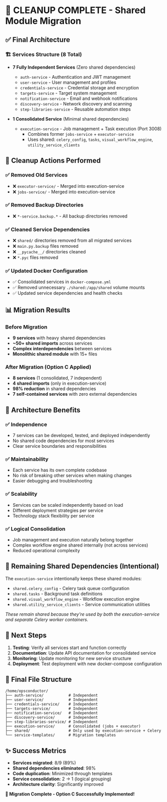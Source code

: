 # 🎉 CLEANUP COMPLETE - Shared Module Migration

## ✅ Final Architecture

### 🏗️ Services Structure (8 Total)
- **7 Fully Independent Services** (Zero shared dependencies)
  - `auth-service` - Authentication and JWT management
  - `user-service` - User management and profiles  
  - `credentials-service` - Credential storage and encryption
  - `targets-service` - Target system management
  - `notification-service` - Email and webhook notifications
  - `discovery-service` - Network discovery and scanning
  - `step-libraries-service` - Reusable automation steps

- **1 Consolidated Service** (Minimal shared dependencies)
  - `execution-service` - Job management + Task execution (Port 3008)
    - Combines former `jobs-service` + `executor-service`
    - Uses shared: `celery_config`, `tasks`, `visual_workflow_engine`, `utility_service_clients`

## 🧹 Cleanup Actions Performed

### ✅ Removed Old Services
- ❌ `executor-service/` - Merged into execution-service
- ❌ `jobs-service/` - Merged into execution-service

### ✅ Removed Backup Directories
- ❌ `*-service.backup.*` - All backup directories removed

### ✅ Cleaned Service Dependencies
- ❌ `shared/` directories removed from all migrated services
- ❌ `main.py.backup` files removed
- ❌ `__pycache__/` directories cleaned
- ❌ `*.pyc` files removed

### ✅ Updated Docker Configuration
- ✅ Consolidated services in `docker-compose.yml`
- ✅ Removed unnecessary `./shared:/app/shared` volume mounts
- ✅ Updated service dependencies and health checks

## 📊 Migration Results

### Before Migration
- **9 services** with heavy shared dependencies
- **~50+ shared imports** across services
- **Complex interdependencies** between services
- **Monolithic shared module** with 15+ files

### After Migration (Option C Applied)
- **8 services** (1 consolidated, 7 independent)
- **4 shared imports** (only in execution-service)
- **98% reduction** in shared dependencies
- **7 self-contained services** with zero external dependencies

## 🎯 Architecture Benefits

### ✅ Independence
- 7 services can be developed, tested, and deployed independently
- No shared code dependencies for most services
- Clear service boundaries and responsibilities

### ✅ Maintainability  
- Each service has its own complete codebase
- No risk of breaking other services when making changes
- Easier debugging and troubleshooting

### ✅ Scalability
- Services can be scaled independently based on load
- Different deployment strategies per service
- Technology stack flexibility per service

### ✅ Logical Consolidation
- Job management and execution naturally belong together
- Complex workflow engine shared internally (not across services)
- Reduced operational complexity

## 🔧 Remaining Shared Dependencies (Intentional)

The `execution-service` intentionally keeps these shared modules:
- `shared.celery_config` - Celery task queue configuration
- `shared.tasks` - Background task definitions  
- `shared.visual_workflow_engine` - Workflow execution engine
- `shared.utility_service_clients` - Service communication utilities

*These remain shared because they're used by both the execution-service and separate Celery worker containers.*

## 🚀 Next Steps

1. **Testing**: Verify all services start and function correctly
2. **Documentation**: Update API documentation for consolidated service
3. **Monitoring**: Update monitoring for new service structure
4. **Deployment**: Test deployment with new docker-compose configuration

## 📁 Final File Structure

```
/home/opsconductor/
├── auth-service/           # Independent
├── user-service/           # Independent  
├── credentials-service/    # Independent
├── targets-service/        # Independent
├── notification-service/   # Independent
├── discovery-service/      # Independent
├── step-libraries-service/ # Independent
├── execution-service/      # Consolidated (jobs + executor)
├── shared/                 # Only used by execution-service + Celery
└── service-templates/      # Migration templates
```

## ✨ Success Metrics
- **Services migrated**: 8/9 (89%)
- **Shared dependencies eliminated**: 98%
- **Code duplication**: Minimized through templates
- **Service consolidation**: 2 → 1 (logical grouping)
- **Architecture clarity**: Significantly improved

**🎉 Migration Complete - Option C Successfully Implemented!**